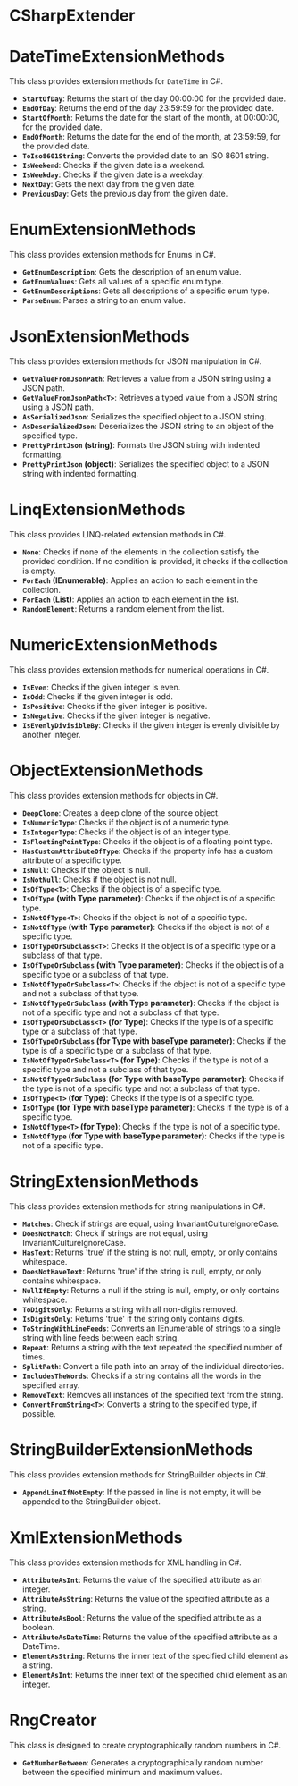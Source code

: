 # CSharpExtender

# DateTimeExtensionMethods

This class provides extension methods for `DateTime` in C#.

- **`StartOfDay`**: Returns the start of the day 00:00:00 for the provided date.
- **`EndOfDay`**: Returns the end of the day 23:59:59 for the provided date.
- **`StartOfMonth`**: Returns the date for the start of the month, at 00:00:00, for the provided date.
- **`EndOfMonth`**: Returns the date for the end of the month, at 23:59:59, for the provided date.
- **`ToIso8601String`**: Converts the provided date to an ISO 8601 string.
- **`IsWeekend`**: Checks if the given date is a weekend.
- **`IsWeekday`**: Checks if the given date is a weekday.
- **`NextDay`**: Gets the next day from the given date.
- **`PreviousDay`**: Gets the previous day from the given date.

# EnumExtensionMethods

This class provides extension methods for Enums in C#.

- **`GetEnumDescription`**: Gets the description of an enum value.
- **`GetEnumValues`**: Gets all values of a specific enum type.
- **`GetEnumDescriptions`**: Gets all descriptions of a specific enum type.
- **`ParseEnum`**: Parses a string to an enum value.

# JsonExtensionMethods

This class provides extension methods for JSON manipulation in C#.

- **`GetValueFromJsonPath`**: Retrieves a value from a JSON string using a JSON path.
- **`GetValueFromJsonPath<T>`**: Retrieves a typed value from a JSON string using a JSON path.
- **`AsSerializedJson`**: Serializes the specified object to a JSON string.
- **`AsDeserializedJson`**: Deserializes the JSON string to an object of the specified type.
- **`PrettyPrintJson` (string)**: Formats the JSON string with indented formatting.
- **`PrettyPrintJson` (object)**: Serializes the specified object to a JSON string with indented formatting.

# LinqExtensionMethods

This class provides LINQ-related extension methods in C#.

- **`None`**: Checks if none of the elements in the collection satisfy the provided condition. If no condition is provided, it checks if the collection is empty.
- **`ForEach` (IEnumerable)**: Applies an action to each element in the collection.
- **`ForEach` (List)**: Applies an action to each element in the list.
- **`RandomElement`**: Returns a random element from the list.

# NumericExtensionMethods

This class provides extension methods for numerical operations in C#.

- **`IsEven`**: Checks if the given integer is even.
- **`IsOdd`**: Checks if the given integer is odd.
- **`IsPositive`**: Checks if the given integer is positive.
- **`IsNegative`**: Checks if the given integer is negative.
- **`IsEvenlyDivisibleBy`**: Checks if the given integer is evenly divisible by another integer.

# ObjectExtensionMethods

This class provides extension methods for objects in C#.

- **`DeepClone`**: Creates a deep clone of the source object.
- **`IsNumericType`**: Checks if the object is of a numeric type.
- **`IsIntegerType`**: Checks if the object is of an integer type.
- **`IsFloatingPointType`**: Checks if the object is of a floating point type.
- **`HasCustomAttributeOfType`**: Checks if the property info has a custom attribute of a specific type.
- **`IsNull`**: Checks if the object is null.
- **`IsNotNull`**: Checks if the object is not null.
- **`IsOfType<T>`**: Checks if the object is of a specific type.
- **`IsOfType` (with Type parameter)**: Checks if the object is of a specific type.
- **`IsNotOfType<T>`**: Checks if the object is not of a specific type.
- **`IsNotOfType` (with Type parameter)**: Checks if the object is not of a specific type.
- **`IsOfTypeOrSubclass<T>`**: Checks if the object is of a specific type or a subclass of that type.
- **`IsOfTypeOrSubclass` (with Type parameter)**: Checks if the object is of a specific type or a subclass of that type.
- **`IsNotOfTypeOrSubclass<T>`**: Checks if the object is not of a specific type and not a subclass of that type.
- **`IsNotOfTypeOrSubclass` (with Type parameter)**: Checks if the object is not of a specific type and not a subclass of that type.
- **`IsOfTypeOrSubclass<T>` (for Type)**: Checks if the type is of a specific type or a subclass of that type.
- **`IsOfTypeOrSubclass` (for Type with baseType parameter)**: Checks if the type is of a specific type or a subclass of that type.
- **`IsNotOfTypeOrSubclass<T>` (for Type)**: Checks if the type is not of a specific type and not a subclass of that type.
- **`IsNotOfTypeOrSubclass` (for Type with baseType parameter)**: Checks if the type is not of a specific type and not a subclass of that type.
- **`IsOfType<T>` (for Type)**: Checks if the type is of a specific type.
- **`IsOfType` (for Type with baseType parameter)**: Checks if the type is of a specific type.
- **`IsNotOfType<T>` (for Type)**: Checks if the type is not of a specific type.
- **`IsNotOfType` (for Type with baseType parameter)**: Checks if the type is not of a specific type.

# StringExtensionMethods

This class provides extension methods for string manipulations in C#.

- **`Matches`**: Check if strings are equal, using InvariantCultureIgnoreCase.
- **`DoesNotMatch`**: Check if strings are not equal, using InvariantCultureIgnoreCase.
- **`HasText`**: Returns 'true' if the string is not null, empty, or only contains whitespace.
- **`DoesNotHaveText`**: Returns 'true' if the string is null, empty, or only contains whitespace.
- **`NullIfEmpty`**: Returns a null if the string is null, empty, or only contains whitespace.
- **`ToDigitsOnly`**: Returns a string with all non-digits removed.
- **`IsDigitsOnly`**: Returns 'true' if the string only contains digits.
- **`ToStringWithLineFeeds`**: Converts an IEnumerable of strings to a single string with line feeds between each string.
- **`Repeat`**: Returns a string with the text repeated the specified number of times.
- **`SplitPath`**: Convert a file path into an array of the individual directories.
- **`IncludesTheWords`**: Checks if a string contains all the words in the specified array.
- **`RemoveText`**: Removes all instances of the specified text from the string.
- **`ConvertFromString<T>`**: Converts a string to the specified type, if possible.

# StringBuilderExtensionMethods

This class provides extension methods for StringBuilder objects in C#.

- **`AppendLineIfNotEmpty`**: If the passed in line is not empty, it will be appended to the StringBuilder object.

# XmlExtensionMethods

This class provides extension methods for XML handling in C#.

- **`AttributeAsInt`**: Returns the value of the specified attribute as an integer.
- **`AttributeAsString`**: Returns the value of the specified attribute as a string.
- **`AttributeAsBool`**: Returns the value of the specified attribute as a boolean.
- **`AttributeAsDateTime`**: Returns the value of the specified attribute as a DateTime.
- **`ElementAsString`**: Returns the inner text of the specified child element as a string.
- **`ElementAsInt`**: Returns the inner text of the specified child element as an integer.

# RngCreator

This class is designed to create cryptographically random numbers in C#.

- **`GetNumberBetween`**: Generates a cryptographically random number between the specified minimum and maximum values.
